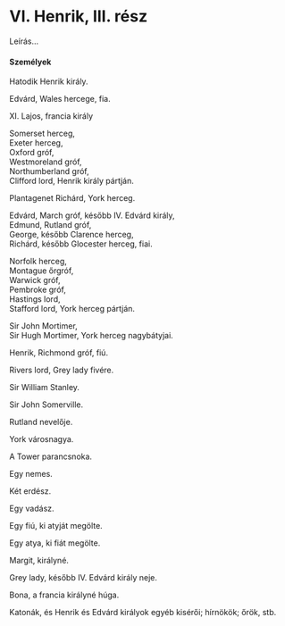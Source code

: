 <!-- ======================================================================
--- Search engine
title:          VI. Henrik, III. rész
keywords:       VI. Henrik, rész, királydráma
description:    William Shakespeare: VI. Henrik, III. rész.
--- Menu system
order:          80
text:           VI. Henrik, III. rész
hidden:         false
umbel:          false
--- Page properties
id:             /histories/henry-vi-part-iii
document:       
layout:         layout-2-left
$-left:         play-list
searchable:     true
======================================================================= -->

# VI. Henrik, III. rész

Leírás...

#### Személyek

Hatodik Henrik király.

Edvárd, Wales hercege, fia.

XI. Lajos, francia király

Somerset herceg,  
Exeter herceg,  
Oxford gróf,  
Westmoreland gróf,  
Northumberland gróf,  
Clifford lord, Henrik király pártján.

Plantagenet Richárd, York herceg.

Edvárd, March gróf, később IV. Edvárd király,  
Edmund, Rutland gróf,  
George, később Clarence herceg,  
Richárd, később Glocester herceg, fiai.

Norfolk herceg,  
Montague őrgróf,  
Warwick gróf,  
Pembroke gróf,  
Hastings lord,  
Stafford lord, York herceg pártján.

Sir John Mortimer,  
Sir Hugh Mortimer, York herceg nagybátyjai.

Henrik, Richmond gróf, fiú.

Rivers lord, Grey lady fivére.

Sir William Stanley.

Sir John Somerville.

Rutland nevelője.

York városnagya.

A Tower parancsnoka.

Egy nemes.

Két erdész.

Egy vadász.

Egy fiú, ki atyját megölte.

Egy atya, ki fiát megölte.

Margit, királyné.

Grey lady, később IV. Edvárd király neje.

Bona, a francia királyné húga.

Katonák, és Henrik és Edvárd királyok egyéb kisérői; hírnökök; őrök, stb.
